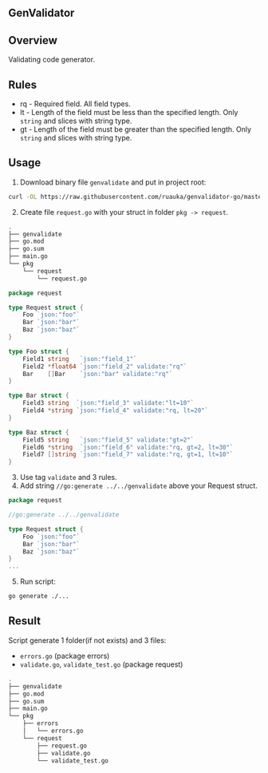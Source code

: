## GenValidator

## Overview

Validating code generator.

## Rules

- rq - Required field. All field types.
- lt - Length of the field must be less than the specified length. Only `string` and slices with string type.
- gt - Length of the field must be greater than the specified length. Only `string` and slices with string type.

## Usage

1. Download binary file `genvalidate` and put in project root:
```bash
curl -OL https://raw.githubusercontent.com/ruauka/genvalidator-go/master/genvalidate && chmod +x genvalidate
```
2. Create file `request.go` with your struct in folder `pkg -> request`. 

```bash
.
├── genvalidate
├── go.mod
├── go.sum
├── main.go
└── pkg
    └── request
        └── request.go
```

```go
package request

type Request struct {
    Foo `json:"foo"`
    Bar `json:"bar"`
    Baz `json:"baz"`
}

type Foo struct {
    Field1 string   `json:"field_1"`
    Field2 *float64 `json:"field_2" validate:"rq"`
    Bar    []Bar    `json:"bar" validate:"rq"`
}

type Bar struct {
    Field3 string  `json:"field_3" validate:"lt=10"`
    Field4 *string `json:"field_4" validate:"rq, lt=20"`
}

type Baz struct {
    Field5 string   `json:"field_5" validate:"gt=2"`
    Field6 *string  `json:"field_6" validate:"rq, gt=2, lt=30"`
    Field7 []string `json:"field_7" validate:"rq, gt=1, lt=10"`
}
```

3. Use tag `validate` and 3 rules.
4. Add string `//go:generate ../../genvalidate` above your Request struct.

```go
package request

//go:generate ../../genvalidate

type Request struct {
    Foo `json:"foo"`
    Bar `json:"bar"`
    Baz `json:"baz"`
}
...

```

5. Run script:

```bash
go generate ./...
```

## Result
Script generate 1 folder(if not exists) and 3 files:
    
- `errors.go` (package errors)
- `validate.go`, `validate_test.go` (package request)

```bash
.
├── genvalidate
├── go.mod
├── go.sum
├── main.go
└── pkg
    ├── errors
    │   └── errors.go
    └── request
        ├── request.go
        ├── validate.go
        └── validate_test.go
```